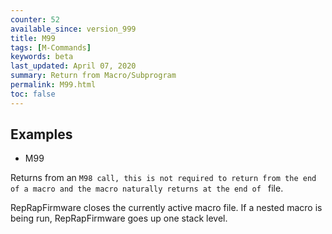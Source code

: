 ```yaml
---
counter: 52
available_since: version_999
title: M99
tags: [M-Commands] 
keywords: beta 
last_updated: April 07, 2020 
summary: Return from Macro/Subprogram 
permalink: M99.html
toc: false 
---
```



## Examples

* M99

Returns from an ` M98 call, this is not required to return from the end of a macro and the macro naturally returns at the end of  ` file.

RepRapFirmware closes the currently active macro file. If a nested macro is being run, RepRapFirmware goes up one stack level.


